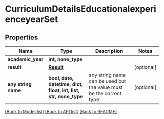 # CurriculumDetailsEducationalexperienceyearSet


## Properties
Name | Type | Description | Notes
------------ | ------------- | ------------- | -------------
**academic_year** | **int, none_type** |  | 
**result** | [**Result**](Result.md) |  | [optional] 
**any string name** | **bool, date, datetime, dict, float, int, list, str, none_type** | any string name can be used but the value must be the correct type | [optional]

[[Back to Model list]](../README.md#documentation-for-models) [[Back to API list]](../README.md#documentation-for-api-endpoints) [[Back to README]](../README.md)



